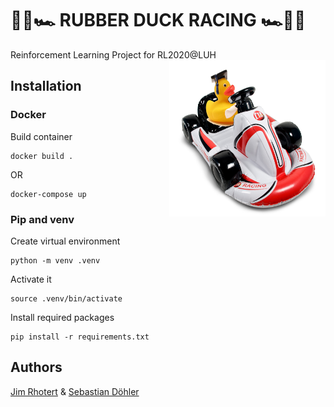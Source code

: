 # 🏁🦆🏎️ RUBBER DUCK RACING 🏎️🦆🏁
Reinforcement Learning Project for RL2020@LUH
<img src="https://github.com/Dschimm/rl-project/blob/main/images/racing_mascot.jpg" width="250" height="250" align="right">

## Installation

### Docker

Build container 
```
docker build .
```
OR
```
docker-compose up
```

### Pip and venv

Create virtual environment
```
python -m venv .venv
```

Activate it
```
source .venv/bin/activate
```

Install required packages
```
pip install -r requirements.txt
```

## Authors

[Jim Rhotert](https://github.com/Dschimm) & [Sebastian Döhler](https://github.com/sebidoe)
